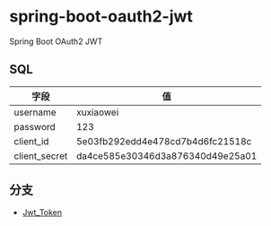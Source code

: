 # spring-boot-oauth2-jwt

Spring Boot OAuth2 JWT

## SQL

|  字段   | 值  |
|  ----  | ----  |
| username  | xuxiaowei |
| password  | 123 |
| client_id  | 5e03fb292edd4e478cd7b4d6fc21518c |
| client_secret  | da4ce585e30346d3a876340d49e25a01 |

## 分支

- [Jwt_Token](https://github.com/xuxiaowei-com-cn/spring-boot-oauth2-jwt/tree/Jwt_Token)
